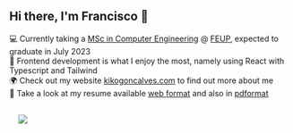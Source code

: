 ## Hi there, I'm Francisco 👋


<main class="container">

💻 Currently taking a [MSc in Computer Engineering](https://sigarra.up.pt/feup/en/CUR_GERAL.CUR_PLANOS_ESTUDOS_VIEW?pv_plano_id=31204&pv_ano_lectivo=2021) @ [FEUP](https://fe.up.pt), expected to graduate in July 2023\
🌱 Frontend development is what I enjoy the most, namely using React with Typescript and Tailwind\
🌍 Check out my website [kikogoncalves.com](https://kikogoncalves.com) to find out more about me\
📄 Take a look at my resume available [web format](https://kikogoncalves.com/cv) and also in [pdformat](https://kikogoncalves.com/cv.pdf)

  <article class="hero" style="display: flex">

  <a href="https://github.com/kiko-g">
    <img align="center" style="margin-left: 1rem; margin-top: 1rem" src="https://github-readme-stats.vercel.app/api?username=kiko-g&show_icons=true&hide_border=true&count_private=true&include_all_commits=true&bg_color=30,D1FAE5,BFDBFE,DDD6FE&title_color=475569&text_color=475569&icon_color=475569" />
  </a>

  </article>
</main>
